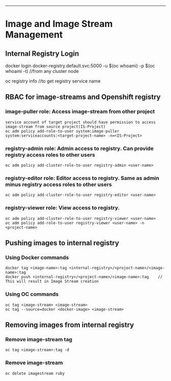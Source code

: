 ---
# Image and Image Stream Management

## Internal Registry Login

docker login docker-registry.default.svc:5000 -u $(oc whoami) -p $(oc whoami -t)   //from any cluster node

oc registry info   //to get registry service name

## RBAC for image-streams and Openshift registry

### image-puller role: Access image-stream from other project

    service account of target project should have permission to access image-stream from source project(IS-Project)
    oc adm policy add-role-to-user system:image-puller system:serviceaccounts:<target-project-name> -n=<IS-Project>
    
### registry-admin role: Admin access to registry. Can provide registry access roles to other users

    oc adm policy add-cluster-role-to-user registry-admin <user-name>
    
### registry-editor role: Editor access to registry. Same as admin minus registry access roles to other users

    oc adm policy add-cluster-role-to-user registry-editor <user-name>
    
### registry-viewer role: View access to registry. 
   
    oc adm policy add-cluster-role-to-user registry-viewer <user-name> 
    oc adm policy add-role-to-user registry-viewer <user-name> -n <project-name>

    

## Pushing images to internal registry

### Using Docker commands

    docker tag <image-name>:tag <internal-registry>/<project-name>/<image-name>:tag 
    docker push <internal-registry>/<project-name>/<image-name>:tag    // This will result in Image Stream creation 
  
### Using OC commands

    oc tag <image-stream> <image-stream>
    oc tag --source=docker <docker-image> <image-stream>
    
## Removing images from internal registry    

### Remove image-stream tag

    oc tag <image-stream>:tag -d
    
### Remove image-stream

    oc delete imagestream ruby
    
    



